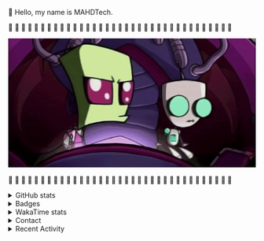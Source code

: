 
:wave: Hello, my name is MAHDTech.

:pineapple: :salt: :pineapple: :salt: :pineapple: :salt: :pineapple: :salt: :pineapple: :salt: :pineapple: :salt: :pineapple: :salt: :pineapple: :salt: :pineapple: :salt: :pineapple: :salt: :pineapple: :salt: :pineapple: :salt: :pineapple: :salt: :pineapple: :salt: :pineapple: :salt: :pineapple: :salt: :pineapple: :salt: :pineapple:

![The doom song](https://github.com/MAHDTech/MAHDTech/blob/trunk/images/doom_song.gif?raw=true)

:pineapple: :salt: :pineapple: :salt: :pineapple: :salt: :pineapple: :salt: :pineapple: :salt: :pineapple: :salt: :pineapple: :salt: :pineapple: :salt: :pineapple: :salt: :pineapple: :salt: :pineapple: :salt: :pineapple: :salt: :pineapple: :salt: :pineapple: :salt: :pineapple: :salt: :pineapple: :salt: :pineapple: :salt: :pineapple:

<details>
  <summary>GitHub stats</summary>

  <p align="center">
    <img src="https://github-readme-stats.vercel.app/api?username=MAHDTech&theme=synthwave&show_icons=true"/>
  </p>

  <p align="center">
    <img src="https://github-profile-trophy.vercel.app/?username=MAHDTech&theme=radical&column=3&margin-w=15&margin-h=15"
  </p>

</details>

<details>
  <summary>Badges</summary>

<!--START_SECTION:badges-->
[![CKA: Certified Kubernetes Administrator](https://images.credly.com/size/110x110/images/8b8ed108-e77d-4396-ac59-2504583b9d54/cka_from_cncfsite__281_29.png)](http://www.credly.com/badges/30c7981e-3626-4917-a19b-50492750187e "CKA: Certified Kubernetes Administrator")
[![CKAD: Certified Kubernetes Application Developer](https://images.credly.com/size/110x110/images/f88d800c-5261-45c6-9515-0458e31c3e16/ckad_from_cncfsite.png)](http://www.credly.com/badges/83d81826-c25e-4853-81eb-bcf626f82257 "CKAD: Certified Kubernetes Application Developer")
[![LFD259: Kubernetes for Developers](https://images.credly.com/size/110x110/images/5c15c611-e2dc-44ad-b39e-503bed8804c7/LF_logobadge.png)](http://www.credly.com/badges/5d889a6a-6b1c-4484-83f6-4d43185f4d24 "LFD259: Kubernetes for Developers")
[![LFS258: Kubernetes Fundamentals](https://images.credly.com/size/110x110/images/9e4096f6-038b-4c0a-ad60-832ef84cbf14/LF_logobadge.png)](http://www.credly.com/badges/afa067be-977e-482c-913f-774f8f6892b0 "LFS258: Kubernetes Fundamentals")
<!--END_SECTION:badges-->

</details>

<details>
  <summary>WakaTime stats</summary>

  <!-- https://wakatime.com/@MAHDTech -->

  <!-- Languages over All Time -->
  <p align="center">
    <img src="https://wakatime.com/share/@MAHDTech/9dbc6803-cc8d-419e-8842-3ddde3936e43.svg" height="400"/>
  </p>

  <!-- Languages over Last 30 Days -->
  <p align="center">
    <img src="https://wakatime.com/share/@MAHDTech/a244709d-7a8d-4156-ab95-3c12a177166c.svg" height="400"/>
  </p>

  <!-- Editors over Last 30 Days -->
  <p align="center">
    <img src="https://wakatime.com/share/@MAHDTech/41c88c1f-2f96-493e-bf97-fcd801be9253.svg" height="400"/>
  </p>

  <!-- Operating Systems over Last 30 Days -->
  <p align="center">
    <img src="https://wakatime.com/share/@MAHDTech/64ae3ac8-369e-4f87-8c8d-6a30bb344113.svg" height="400"/>
  </p>

</details>

<details>
  <summary>Contact</summary>

<!-- Social Section -->
<p align="center">
  <i>Places where you can say hi!</i>
</p>

<p align="center">

  <a href= "https://github.com/MAHDTech/">
    <img src="https://img.icons8.com/material-outlined/30/689d6a/source-code.png"/>
  </a>

  <a href= "https://www.linkedin.com/in/MAHDTech/">
    <img src="https://img.icons8.com/material-outlined/30/689d6a/linkedin.png"/>
  </a>

  <a href= "https://twitter.com/MAHDTecher">
    <img src="https://img.icons8.com/material-outlined/30/689d6a/twitter.png"/>
  </a>

  <a href= "https://www.mahdtech.com">
    <img src="https://img.icons8.com/material-outlined/30/689d6a/geography.png"/>
  </a>

  <a href="https://mahdtech.com/resume">
    <img src="https://img.icons8.com/material-outlined/30/689d6a/parse-from-clipboard.png"/>
  </a>

  <a href="mailto:mahdtech@salt-labs.dev">
    <img src="https://img.icons8.com/ios-glyphs/30/689d6a/physics.png"/>
  </a>

  <a href="https://stackoverflow.com/users/10085799/mahdtech">
    <img src="https://img.icons8.com/metro/26/689d6a/stackoverflow.png"/>
  </a>

</p>

</details>

<details>
  <summary>Recent Activity</summary>

<!--RECENT_ACTIVITY:start-->
1. ⭐ Starred [Nelyx/action-calver](https://github.com/Nelyx/action-calver)
2. 💪 Opened PR [#1](https://github.com/salt-labs/action-ship-it/pull/1) in [salt-labs/action-ship-it](https://github.com/salt-labs/action-ship-it)
3. 📔 Created new repository [salt-labs/action-ship-it](https://github.com/salt-labs/action-ship-it)
4. 🎉 Merged PR [#12](https://github.com/salt-labs/website/pull/12) in [salt-labs/website](https://github.com/salt-labs/website)
5. 💪 Opened PR [#12](https://github.com/salt-labs/website/pull/12) in [salt-labs/website](https://github.com/salt-labs/website)
6. 🎉 Merged PR [#11](https://github.com/salt-labs/website/pull/11) in [salt-labs/website](https://github.com/salt-labs/website)
7. 💪 Opened PR [#11](https://github.com/salt-labs/website/pull/11) in [salt-labs/website](https://github.com/salt-labs/website)
8. ✔️ Closed issue [#10](https://github.com/salt-labs/website/issues/10) in [salt-labs/website](https://github.com/salt-labs/website)
9. ❗️ Opened issue [#10](https://github.com/salt-labs/website/issues/10) in [salt-labs/website](https://github.com/salt-labs/website)
10. 🎉 Merged PR [#8](https://github.com/MAHDTech/website/pull/8) in [MAHDTech/website](https://github.com/MAHDTech/website)
<!--RECENT_ACTIVITY:end-->

</details>

